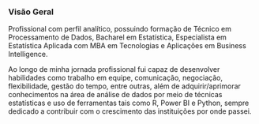 ### Visão Geral

Profissional com perfil analítico, possuindo formação de Técnico em Processamento de Dados, Bacharel em Estatística,  Especialista em Estatística Aplicada com MBA em Tecnologias e Aplicações em Business Intelligence.

Ao longo de minha jornada profissional fui capaz de desenvolver habilidades como trabalho em equipe, comunicação, negociação, flexibilidade, gestão do tempo, entre outras, além de adquirir/aprimorar conhecimentos na área de análise de dados por meio de técnicas estatísticas e uso de ferramentas tais como R, Power BI e Python, sempre dedicado a contribuir com o crescimento das instituições por onde passei.

<!--
**NiloBSilvaJr/NiloBSilvaJr** is a ✨ _special_ ✨ repository because its `README.md` (this file) appears on your GitHub profile.

Here are some ideas to get you started:

- 🔭 I’m currently working on ...
- 🌱 I’m currently learning ...
- 👯 I’m looking to collaborate on ...
- 🤔 I’m looking for help with ...
- 💬 Ask me about ...
- 📫 How to reach me: ...
- 😄 Pronouns: ...
- ⚡ Fun fact: ...
-->
